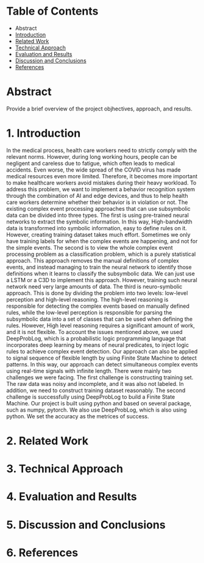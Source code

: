 # Table of Contents
* Abstract
* [Introduction](#1-introduction)
* [Related Work](#2-related-work)
* [Technical Approach](#3-technical-approach)
* [Evaluation and Results](#4-evaluation-and-results)
* [Discussion and Conclusions](#5-discussion-and-conclusions)
* [References](#6-references)

# Abstract

Provide a brief overview of the project objhectives, approach, and results.

# 1. Introduction

In the medical process, health care workers need to strictly comply with the relevant norms. However, during long working hours, people can be negligent and careless due to fatigue, which often leads to medical accidents. Even worse, the wide spread of the COVID virus has made medical resources even more limited. Therefore, it becomes more important to make healthcare workers avoid mistakes during their heavy workload. To address this problem, we want to implement a behavior recognition system through the combination of AI and edge devices, and thus to help health care workers determine whether their behavior is in violation or not.
The existing complex event processing approaches that can use subsymbolic data can be divided into three types. The first is using pre-trained neural networks to extract the symbolic information. In this way, High-bandwidth data is transformed into symbolic information, easy to define rules on it. However, creating training dataset takes much effort. Sometimes we only have training labels for when the complex events are happening, and not for the simple events. The second is to view the whole complex event processing problem as a classification problem, which is a purely statistical approach. This approach removes the manual definitions of complex events, and instead managing to train the neural network to identify those definitions when it learns to classify the subsymbolic data. We can just use a LSTM or a C3D to implement this approach. However, training such neural network need very large amounts of data. The third is neuro-symbolic approach. This is done by dividing the problem into two levels: low-level perception and high-level reasoning. The high-level reasoning is responsible for detecting the complex events based on manually defined rules, while the low-level perception is responsible for parsing the subsymbolic data into a set of classes that can be used when defining the rules. However, High level reasoning requires a significant amount of work, and it is not flexible.
To account the issues mentioned above, we used DeepProbLog, which is a probabilistic logic programming language that incorporates deep learning by means of neural predicates, to inject logic rules to achieve complex event detection. Our approach can also be applied to signal sequence of flexible length by using Finite State Machine to detect patterns. In this way, our approach can detect simultaneous complex events using real-time signals with infinite length.
There were mainly two challenges we were facing. The first challenge is constructing training set. The raw data was noisy and incomplete, and it was also not labeled. In addition, we need to construct training dataset reasonably. The second challenge is successfully using DeepProbLog to build a Finite State Machine.
Our project is built using python and based on several package, such as numpy, pytorch. We also use DeepProbLog, which is also using python. We set the accuracy as the metrices of success.

# 2. Related Work

# 3. Technical Approach

# 4. Evaluation and Results

# 5. Discussion and Conclusions

# 6. References
